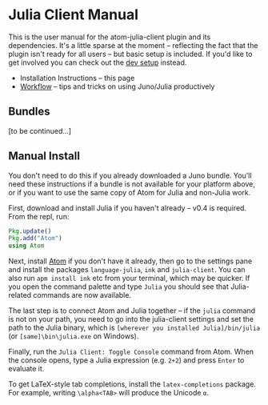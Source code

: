 # Julia Client Manual

This is the user manual for the atom-julia-client plugin and its dependencies. It's a little sparse at the moment – reflecting the fact that the plugin isn't ready for all users – but
basic setup is included. If you'd like to get involved you can check out the [dev
setup](../docs) instead.

* Installation Instructions – this page
* [Workflow](workflow.md) – tips and tricks on using Juno/Julia productively

## Bundles

[to be continued...]

## Manual Install

You don't need to do this if you already downloaded a Juno bundle. You'll need these instructions if a bundle is not available for your platform above, or if you want to use the same copy of Atom for Julia and non-Julia work.

First, download and install Julia if you haven't already – v0.4 is required. From the repl, run:

```julia
Pkg.update()
Pkg.add("Atom")
using Atom
```

Next, install [Atom](https://atom.io) if you don't have it already, then go to the settings pane and install the packages `language-julia`, `ink` and
`julia-client`. You can also run `apm install ink` etc from your terminal, which may be quicker. If you open the command palette and type `Julia` you should see that
Julia-related commands are now available.

The last step is to connect Atom and Julia together –
if the `julia` command is not on your path, you need to go into the julia-client settings
and set the path to the Julia binary, which is `[wherever you installed
Julia]/bin/julia` (or `[same]\bin\julia.exe` on Windows).

Finally, run the `Julia Client: Toggle Console` command from Atom. When the console opens,
type a Julia expression (e.g. `2+2`) and press `Enter` to evaluate it.

To get LaTeX-style tab completions, install the `latex-completions` package.
For example, writing `\alpha<TAB>` will produce the Unicode `α`.
